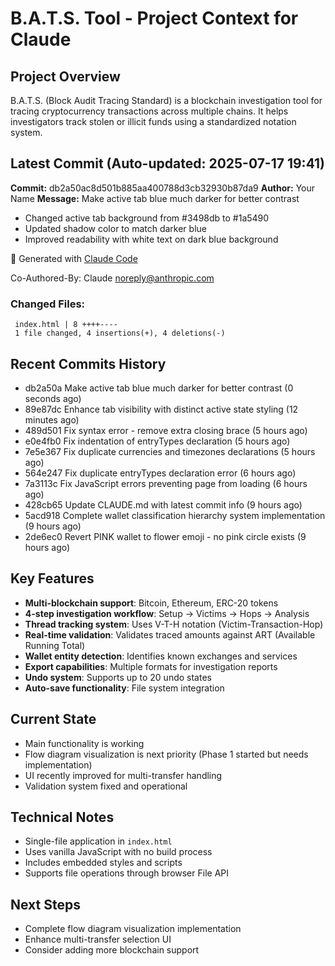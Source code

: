 # B.A.T.S. Tool - Project Context for Claude

## Project Overview
B.A.T.S. (Block Audit Tracing Standard) is a blockchain investigation tool for tracing cryptocurrency transactions across multiple chains. It helps investigators track stolen or illicit funds using a standardized notation system.

## Latest Commit (Auto-updated: 2025-07-17 19:41)

**Commit:** db2a50ac8d501b885aa400788d3cb32930b87da9
**Author:** Your Name
**Message:** Make active tab blue much darker for better contrast

- Changed active tab background from #3498db to #1a5490
- Updated shadow color to match darker blue
- Improved readability with white text on dark blue background

🤖 Generated with [Claude Code](https://claude.ai/code)

Co-Authored-By: Claude <noreply@anthropic.com>

### Changed Files:
```
 index.html | 8 ++++----
 1 file changed, 4 insertions(+), 4 deletions(-)
```

## Recent Commits History

- db2a50a Make active tab blue much darker for better contrast (0 seconds ago)
- 89e87dc Enhance tab visibility with distinct active state styling (12 minutes ago)
- 489d501 Fix syntax error - remove extra closing brace (5 hours ago)
- e0e4fb0 Fix indentation of entryTypes declaration (5 hours ago)
- 7e5e367 Fix duplicate currencies and timezones declarations (5 hours ago)
- 564e247 Fix duplicate entryTypes declaration error (6 hours ago)
- 7a3113c Fix JavaScript errors preventing page from loading (6 hours ago)
- 428cb65 Update CLAUDE.md with latest commit info (9 hours ago)
- 5acd918 Complete wallet classification hierarchy system implementation (9 hours ago)
- 2de6ec0 Revert PINK wallet to flower emoji - no pink circle exists (9 hours ago)

## Key Features
- **Multi-blockchain support**: Bitcoin, Ethereum, ERC-20 tokens
- **4-step investigation workflow**: Setup → Victims → Hops → Analysis
- **Thread tracking system**: Uses V-T-H notation (Victim-Transaction-Hop)
- **Real-time validation**: Validates traced amounts against ART (Available Running Total)
- **Wallet entity detection**: Identifies known exchanges and services
- **Export capabilities**: Multiple formats for investigation reports
- **Undo system**: Supports up to 20 undo states
- **Auto-save functionality**: File system integration

## Current State
- Main functionality is working
- Flow diagram visualization is next priority (Phase 1 started but needs implementation)
- UI recently improved for multi-transfer handling
- Validation system fixed and operational

## Technical Notes
- Single-file application in `index.html`
- Uses vanilla JavaScript with no build process
- Includes embedded styles and scripts
- Supports file operations through browser File API

## Next Steps
- Complete flow diagram visualization implementation
- Enhance multi-transfer selection UI
- Consider adding more blockchain support
